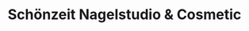 ---
title: "Schönzeit Nagelstudio & Cosmetic"
url: /forchheim/schoenzeit-nagelstudio-und-cosmetic/
shop: Kosmetik
---